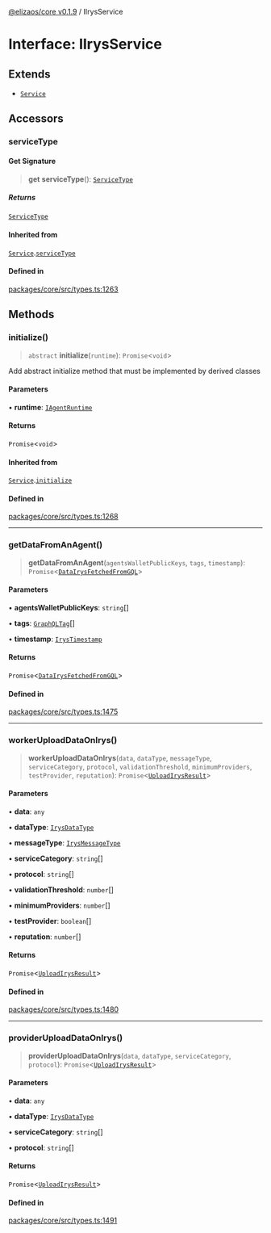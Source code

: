 [@elizaos/core v0.1.9](../index.md) / IIrysService

# Interface: IIrysService

## Extends

- [`Service`](../classes/Service.md)

## Accessors

### serviceType

#### Get Signature

> **get** **serviceType**(): [`ServiceType`](../enumerations/ServiceType.md)

##### Returns

[`ServiceType`](../enumerations/ServiceType.md)

#### Inherited from

[`Service`](../classes/Service.md).[`serviceType`](../classes/Service.md#serviceType-1)

#### Defined in

[packages/core/src/types.ts:1263](https://github.com/Sifchain/sa-eliza/blob/main/packages/core/src/types.ts#L1263)

## Methods

### initialize()

> `abstract` **initialize**(`runtime`): `Promise`\<`void`\>

Add abstract initialize method that must be implemented by derived classes

#### Parameters

• **runtime**: [`IAgentRuntime`](IAgentRuntime.md)

#### Returns

`Promise`\<`void`\>

#### Inherited from

[`Service`](../classes/Service.md).[`initialize`](../classes/Service.md#initialize)

#### Defined in

[packages/core/src/types.ts:1268](https://github.com/Sifchain/sa-eliza/blob/main/packages/core/src/types.ts#L1268)

***

### getDataFromAnAgent()

> **getDataFromAnAgent**(`agentsWalletPublicKeys`, `tags`, `timestamp`): `Promise`\<[`DataIrysFetchedFromGQL`](DataIrysFetchedFromGQL.md)\>

#### Parameters

• **agentsWalletPublicKeys**: `string`[]

• **tags**: [`GraphQLTag`](GraphQLTag.md)[]

• **timestamp**: [`IrysTimestamp`](IrysTimestamp.md)

#### Returns

`Promise`\<[`DataIrysFetchedFromGQL`](DataIrysFetchedFromGQL.md)\>

#### Defined in

[packages/core/src/types.ts:1475](https://github.com/Sifchain/sa-eliza/blob/main/packages/core/src/types.ts#L1475)

***

### workerUploadDataOnIrys()

> **workerUploadDataOnIrys**(`data`, `dataType`, `messageType`, `serviceCategory`, `protocol`, `validationThreshold`, `minimumProviders`, `testProvider`, `reputation`): `Promise`\<[`UploadIrysResult`](UploadIrysResult.md)\>

#### Parameters

• **data**: `any`

• **dataType**: [`IrysDataType`](../enumerations/IrysDataType.md)

• **messageType**: [`IrysMessageType`](../enumerations/IrysMessageType.md)

• **serviceCategory**: `string`[]

• **protocol**: `string`[]

• **validationThreshold**: `number`[]

• **minimumProviders**: `number`[]

• **testProvider**: `boolean`[]

• **reputation**: `number`[]

#### Returns

`Promise`\<[`UploadIrysResult`](UploadIrysResult.md)\>

#### Defined in

[packages/core/src/types.ts:1480](https://github.com/Sifchain/sa-eliza/blob/main/packages/core/src/types.ts#L1480)

***

### providerUploadDataOnIrys()

> **providerUploadDataOnIrys**(`data`, `dataType`, `serviceCategory`, `protocol`): `Promise`\<[`UploadIrysResult`](UploadIrysResult.md)\>

#### Parameters

• **data**: `any`

• **dataType**: [`IrysDataType`](../enumerations/IrysDataType.md)

• **serviceCategory**: `string`[]

• **protocol**: `string`[]

#### Returns

`Promise`\<[`UploadIrysResult`](UploadIrysResult.md)\>

#### Defined in

[packages/core/src/types.ts:1491](https://github.com/Sifchain/sa-eliza/blob/main/packages/core/src/types.ts#L1491)
